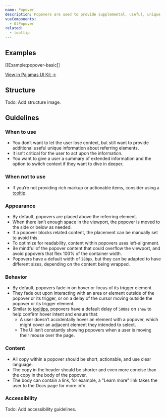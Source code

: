 ```yaml
---
name: Popover
description: Popovers are used to provide supplemental, useful, unique information about an element, including one or multiple actionable elements. They inform the user of additional information within the context of their original view, but without forcing the user to act upon it like a modal.
vueComponents:
  - GlPopover
related:
  - tooltip
---
```


## Examples

[[Example:popover-basic]]

[View in Pajamas UI Kit →](https://www.figma.com/file/qEddyqCrI7kPSBjGmwkZzQ/Component-library?node-id=425%3A131)

## Structure

Todo: Add structure image.

## Guidelines

### When to use

- You don‘t want to let the user lose context, but still want to provide additional useful unique information about referring elements.
- It isn’t critical for the user to act upon the information.
- You want to give a user a summary of extended information and the option to switch context if they want to dive in deeper.

### When not to use

- If you‘re not providing rich markup or actionable items, consider using a [tooltip](/components/tooltip).

### Appearance

- By default, popovers are placed above the referring element. 
- When there isn’t enough space in the viewport, the popover is moved to the side or below as needed. 
- If a popover blocks related content, the placement can be manually set to avoid this.
- To optimize for readability, content within popovers uses left-alignment.
- Be mindful of the popover content that could overflow the viewport, and avoid popovers that flex 100% of the container width.
- Popovers have a default width of `280px`, but they can be adapted to have different sizes, depending on the content being wrapped.

### Behavior

- By default, popovers fade in on hover or focus of its trigger element. 
- They fade out upon interacting with an area or element outside of the popover or its trigger, or on a delay of the cursor moving outside the popover or its trigger element.
- Similar to [tooltips](/components/tooltip), popovers have a default delay of `500ms` on `show` to help confirm hover intent and ensure that:
  - A user doesn’t accidentally hover an element with a popover, which might cover an adjacent element they intended to select.
  - The UI isn‘t constantly showing popovers when a user is moving their mouse over the page.

### Content

- All copy within a popover should be short, actionable, and use clear language. 
- The copy in the header should be shorter and even more concise than the copy in the body of the popover. 
- The body can contain a link, for example, a "Learn more" link takes the user to the Docs page for more info. 

### Accessibility

Todo: Add accessibility guidelines.
